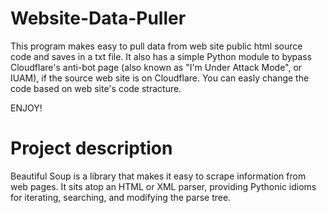 # Website-Data-Puller

This program makes easy to pull data from web site public html source code and saves in a txt file.
It also has a simple Python module to bypass Cloudflare's anti-bot page (also known as "I'm Under Attack Mode", or IUAM), if the source web site is on Cloudflare.
You can easly change the code based on web site's code stracture.

ENJOY! 

# Project description
Beautiful Soup is a library that makes it easy to scrape information from web pages. It sits atop an HTML or XML parser, providing Pythonic idioms for iterating, searching, and modifying the parse tree.
